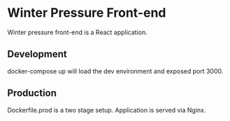 # Winter Pressure Front-end
Winter pressure front-end is a React application.
## Development
docker-compose up will load the dev environment and exposed port 3000.

## Production
Dockerfile.prod is a two stage setup. 
Application is served via Nginx.

